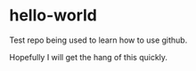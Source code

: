 # hello-world
Test repo being used to learn how to use github.

Hopefully I will get the hang of this quickly.
